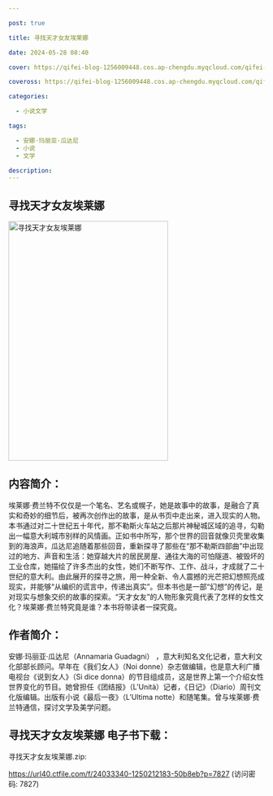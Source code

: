 ```yaml
---

post: true

title: 寻找天才女友埃莱娜

date: 2024-05-28 08:40

cover: https://qifei-blog-1256009448.cos.ap-chengdu.myqcloud.com/qifei-blog/6614fa2e68eb9357130f6cc7.jpg

coveross: https://qifei-blog-1256009448.cos.ap-chengdu.myqcloud.com/qifei-blog/6614fa2e68eb9357130f6cc7.jpg

categories:

  - 小说文学

tags:

  - 安娜·玛丽亚·瓜达尼
  - 小说
  - 文学

description:
---
```


## 寻找天才女友埃莱娜
<img alt=" 寻找天才女友埃莱娜" class="aligncenter loaded" data-was-processed="true" decoding="async" fetchpriority="high" height="471" src="https://qifei-blog-1256009448.cos.ap-chengdu.myqcloud.com/qifei-blog/6614fa2e68eb9357130f6cc7.jpg" style="cursor: zoom-in;" width="314"/>

## 内容简介：

埃莱娜·费兰特不仅仅是一个笔名、艺名或幌子，她是故事中的故事，是融合了真实和奇妙的细节后，被再次创作出的故事，是从书页中走出来，进入现实的人物。本书通过对二十世纪五十年代，那不勒斯火车站之后那片神秘城区域的追寻，勾勒出一幅意大利城市别样的风情画。正如书中所写，那个世界的回音就像贝壳里收集到的海浪声，瓜达尼追随着那些回音，重新探寻了那些在“那不勒斯四部曲”中出现过的地方、声音和生活：她穿越大片的居民房屋、通往大海的可怕隧道、被毁坏的工业仓库，她描绘了许多杰出的女性，她们不断写作、工作、战斗，才成就了二十世纪的意大利。由此展开的探寻之旅，用一种全新、令人震撼的光芒把幻想照亮成现实，并能够“从编织的谎言中，传递出真实”。但本书也是一部“幻想”的传记，是对现实与想象交织的故事的探索。“天才女友”的人物形象究竟代表了怎样的女性文化？埃莱娜·费兰特究竟是谁？本书将带读者一探究竟。

## 作者简介：

安娜·玛丽亚·瓜达尼（Annamaria Guadagni） ，意大利知名文化记者，意大利文化部部长顾问。早年在《我们女人》（Noi donne）杂志做编辑，也是意大利广播电视台《说到女人》（Si dice donna）的节目组成员，这是世界上第一个介绍女性世界变化的节目。她曾担任《团结报》（L’Unità）记者，《日记》（Diario）周刊文化版编辑。出版有小说《最后一夜》（L’Ultima notte）和随笔集。曾与埃莱娜·费兰特通信，探讨文学及美学问题。

## 寻找天才女友埃莱娜 电子书下载：
寻找天才女友埃莱娜.zip: 

https://url40.ctfile.com/f/24033340-1250212183-50b8eb?p=7827 (访问密码: 7827)
